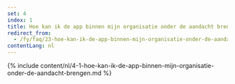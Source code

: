 ```yaml
---
set: 4
index: 1
title: Hoe kan ik de app binnen mijn organisatie onder de aandacht brengen?
redirect_from: 
  - /fy/faq/23-hoe-kan-ik-de-app-binnen-mijn-organisatie-onder-de-aandacht-brengen
contentLang: nl
---
```

{% include content/nl/4-1-hoe-kan-ik-de-app-binnen-mijn-organisatie-onder-de-aandacht-brengen.md %}
